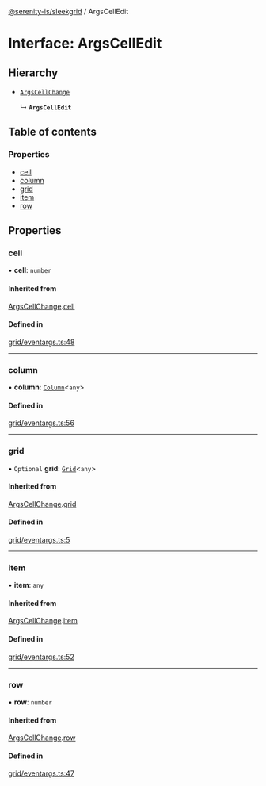 [@serenity-is/sleekgrid](../README.md) / ArgsCellEdit

# Interface: ArgsCellEdit

## Hierarchy

- [`ArgsCellChange`](ArgsCellChange.md)

  ↳ **`ArgsCellEdit`**

## Table of contents

### Properties

- [cell](ArgsCellEdit.md#cell)
- [column](ArgsCellEdit.md#column)
- [grid](ArgsCellEdit.md#grid)
- [item](ArgsCellEdit.md#item)
- [row](ArgsCellEdit.md#row)

## Properties

### cell

• **cell**: `number`

#### Inherited from

[ArgsCellChange](ArgsCellChange.md).[cell](ArgsCellChange.md#cell)

#### Defined in

[grid/eventargs.ts:48](https://github.com/serenity-is/sleekgrid/blob/master/src/grid/eventargs.ts#L48)

___

### column

• **column**: [`Column`](Column.md)<`any`\>

#### Defined in

[grid/eventargs.ts:56](https://github.com/serenity-is/sleekgrid/blob/master/src/grid/eventargs.ts#L56)

___

### grid

• `Optional` **grid**: [`Grid`](../classes/Grid.md)<`any`\>

#### Inherited from

[ArgsCellChange](ArgsCellChange.md).[grid](ArgsCellChange.md#grid)

#### Defined in

[grid/eventargs.ts:5](https://github.com/serenity-is/sleekgrid/blob/master/src/grid/eventargs.ts#L5)

___

### item

• **item**: `any`

#### Inherited from

[ArgsCellChange](ArgsCellChange.md).[item](ArgsCellChange.md#item)

#### Defined in

[grid/eventargs.ts:52](https://github.com/serenity-is/sleekgrid/blob/master/src/grid/eventargs.ts#L52)

___

### row

• **row**: `number`

#### Inherited from

[ArgsCellChange](ArgsCellChange.md).[row](ArgsCellChange.md#row)

#### Defined in

[grid/eventargs.ts:47](https://github.com/serenity-is/sleekgrid/blob/master/src/grid/eventargs.ts#L47)
